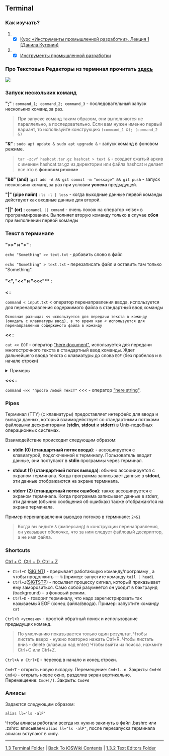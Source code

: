 ## Terminal

### Как изучать?

1. - [x] [Курс «Инструменты промышленной разработки». Лекция 1 (Данила Кутенин)](https://www.youtube.com/watch?v=LGFMbSNEY20&t=3060s&ab_channel=ANDROIDHELPER%5BUNITY3Dandmore%5DANDROIDHELPER%5BUNITY3Dandmore%5D)
2. - [x] [Инструменты промышленной разработки](https://github.com/danlark1/hse_missing_cs_education)

### Про Текстовые Редакторы из терминал прочитать [здесь](https://github.com/danlark1/hse_missing_cs_education/tree/master/text_editors)


![](https://journaldev.nyc3.cdn.digitaloceanspaces.com/2020/01/Top_50_Linux_Commands-1.png)


### Запуск нескольких команд 

**";"** : `command_1; command_2; command_3` - последовательный запуск нескольких команд за раз. 

> При запуске команд таким образом, они выполняются не параллельно, а последовательно. 
> Если вам нужен именно первый вариант, то используйте конструкцию `(command_1 &); (command_2 &)`



**"&"** : `sudo apt update & sudo apt upgrade &` - запуск команд в фоновом режиме.

> `tar -zcvf hashcat.tar.gz hashcat > text &` - cоздает сжатый архив с именем hashcat.tar.gz из директории или файла hashcat и делает все это в **фоновом режиме**

**"&&" (and)** :`git add -A && git commit -m "message" && git push` - запуск нескольких команд за раз при условии **успеха** предыдущей.



**"|" (pipe пайп)** : `ls -l | less` - когда выходные данные первой команды действуют как входные данные для второй.

**"||" (or)** : `comand1 || comand` - очень похож на оператор «else» в программировании. Выполняет вторую команду только в случае **сбоя** при выполнении первой команды


### Текст в терминале

**">>" и ">"** : 

`echo "Something" >> text.txt` - добавить слово в файл

`echo "Something" > text.txt` - перезаписать файл и оставить там только "Something".



#### "<", "<<" и "<<<"** : 

**< :**

`command < input.txt` < оператор перенаправления ввода, используется для перенаправления содержимого файла в стандартный ввод команды

    Основная разница: << используется для передачи текста в команду (ожидать с клавиатуры ввод), в то время как < используется для перенаправления содержимого файла в команду

**<< :**

`cat << EOF` - оператор ["here document"](https://joshuatz.com/posts/2023/shell-heredocs-productive-fun-bash-and-beyond/), используется для передачи многострочного текста в стандартный ввод команды. Ждет дальнейшего ввода текста с клавиатуры до слова `EOF` (без пробелов и в начале строки)

<details><summary>Примеры</summary>
<p>

Расширять какие-либо переменные внутри:

```bash
$ FOO="bar"

$ cat << \EOT > foobar.txt
echo "$FOO"
EOT

Вывод: echo $FOO

$ FOO="bar"

$ cat << EOT > foobar.txt
echo "$FOO"
EOT

Вывод: echo "bar"
```



</p>
</details>

**<<< :**

`command <<< "просто любой текст"` <<< - оператор ["here string"](https://www.baeldung.com/linux/heredoc-herestring#here-string).


### Pipes

Терминал (TTY) (с клавиатуры) предоставляет интерфейс для ввода и вывода данных, который взаимодействует со стандартными потоками файловыми дескрипторами (**stdin**, **stdout** и **stderr**) в Unix-подобных операционных системах. 

Взаимодействие происходит следующим образом:

* **stdin (0) (cтандартный поток ввода)**: - ассоциируется с клавиатурой, подключенной к терминалу. Пользователь вводит данные, они поступают в **stdin** программы через терминал.

* **stdout (1) (стандартный поток вывода)**: обычно ассоциируется с экраном терминала. Когда программа записывает данные в **stdout**, эти данные отображаются на экране терминала.

* **stderr (2) (cтандартный поток ошибок)**: также ассоциируется с экраном терминала. Когда программа записывает данные в stderr, эти данные (обычно сообщения об ошибках) также отображаются на экране терминала.

Пример перенаправления выводов потоков в терминале: `2>&1`

> Когда вы видите `&` (амперсанд) в конструкции перенаправления, он указывает оболочке, что за ним следует файловый дескриптор, а не имя файла.

### Shortcuts

[Ctrl + C, Ctrl + D, Ctrl + Z](https://younglinux.info/bash/ctrl-c)

* `Ctrl+C` ([SIGINT](/2%20ComputerScience/2.0%20Linux/2.0.3%20Process.md)) - прерывает работающую команду/программу , а чтобы продолжить — `%` (пример: запустите команду `tail | head`). 
* `Ctrl+Z`([SIGTSTP](/2%20ComputerScience/2.0%20Linux/2.0.3%20Process.md)) - посылает процессу сигнал, который приказывает ему заморозиться. Само собой разумеется он уходит в бэкграунд (background) – в фоновый режим.
* `Ctrl+D` - говорит терминалу, что надо зарегистрировать так называемый EOF (конец файла/ввода). Пример: запустите команду `cat`


`Ctrl+R <условие>` - простой обратный поиск и использование предыдущих команд.

> По умолчанию показывается только один результат. 
Чтобы листать вверх - нужно повторно нажать Ctrl+R. Чтобы листать вниз - delete (клавиша над enter)
Чтобы выйти из поиска, нажмите Ctrl+C или Ctrl+Z.

`Ctrl+A и Ctrl+E` - переход в начало и конец строки.

`Cmd+T` - открыть новую вкладку. Перемещение: `Cmd+1..n`. Закрыть: `Cmd+W`
`Cmd+D` - открыть новое окно, разделив экран вертикально. Перемещение: `Cmd+[/]`. Закрыть: `Cmd+W`

### Алиасы

Задаются следующим образом: 

`alias ll='ls -alF'`

Чтобы алиасы работали всегда их нужно закинуть в файл .bashrc или .zshrc: вписываем `alias ll="ls -alF"`, после перезапуска терминала алиасы вступают в силу. 

---

[1.3 Terminal Folder](/1%20Common/1.3%20Terminal/) | [Back To iOSWiki Contents](https://github.com/eldaroid/iOSWiki) |  [1.3.2 Text Editors Folder](./1.3.2%20TextEditors/)
